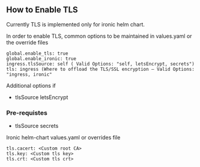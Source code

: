 ## How to Enable TLS

Currently TLS is implemented only for ironic helm chart. 

In order to enable TLS, common options to be maintained in values.yaml or the override files

```
global.enable_tls: true
global.enable_ironic: true
ingress.tlsSource: self ( Valid Options: "self, letsEncrypt, secrets")
tls: ingress (Where to offload the TLS/SSL encryption – Valid Options: "ingress, ironic"
```

Additional options if 

- tlsSource letsEncrypt

### Pre-requistes

- tlsSource secrets

Ironic helm-chart values.yaml or overrides file
```
tls.cacert: <Custom root CA>
tls.key: <Custom tls key>
tls.crt: <Custom tls crt>
```
